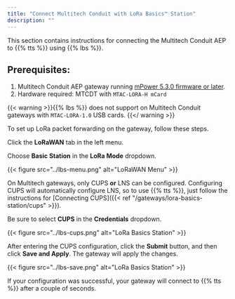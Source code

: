 ```yaml
---
title: "Connect Multitech Conduit with LoRa Basics™ Station"
description: ""
---
```


This section contains instructions for connecting the Multitech Conduit AEP to {{% tts %}} using {{% lbs %}}.

<!--more-->

## Prerequisites:
1. Multitech Conduit AEP gateway running [mPower 5.3.0 firmware or later](http://www.multitech.net/developer/downloads/).
1. Hardware required: MTCDT with `MTAC-LORA-H mCard`

{{< warning >}}{{% lbs %}} does not support on Multitech Conduit gateways with `MTAC-LORA-1.0` USB cards. {{</ warning >}}

To set up LoRa packet forwarding on the gateway, follow these steps.

Click the **LoRaWAN** tab in the left menu.

Choose **Basic Station** in the **LoRa Mode** dropdown.

{{< figure src="../lbs-menu.png" alt="LoRaWAN Menu" >}}

On Multitech gateways, only CUPS **or** LNS can be configured. Configuring CUPS will automatically configure LNS, so to use {{% tts %}}, just follow the instructions for [Connecting CUPS]({{< ref "/gateways/lora-basics-station/cups" >}}).

Be sure to select **CUPS** in the **Credentials** dropdown.

{{< figure src="../lbs-cups.png" alt="LoRa Basics Station" >}}

After entering the CUPS configuration, click the **Submit** button, and then click **Save and Apply**. The gateway will apply the changes.

{{< figure src="../lbs-save.png" alt="LoRa Basics Station" >}}

If your configuration was successful, your gateway will connect to {{% tts %}} after a couple of seconds.
